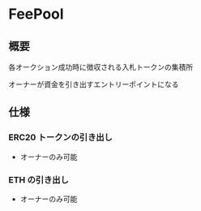 # FeePool

## 概要

各オークション成功時に徴収される入札トークンの集積所

オーナーが資金を引き出すエントリーポイントになる

## 仕様

### ERC20 トークンの引き出し

- オーナーのみ可能

### ETH の引き出し

- オーナーのみ可能
